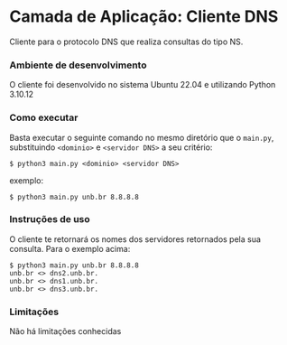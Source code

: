 # Camada de Aplicação: Cliente DNS

Cliente para o protocolo DNS que realiza consultas do tipo NS.

### Ambiente de desenvolvimento
O cliente foi desenvolvido no sistema Ubuntu 22.04 e utilizando Python 3.10.12

### Como executar
Basta executar o seguinte comando no mesmo diretório que o `main.py`, substituindo `<dominio>` e `<servidor DNS>` a seu critério:

```
$ python3 main.py <dominio> <servidor DNS>
```

exemplo:

```
$ python3 main.py unb.br 8.8.8.8
```

### Instruções de uso
O cliente te retornará os nomes dos servidores retornados pela sua consulta. Para o exemplo acima:
```
$ python3 main.py unb.br 8.8.8.8
unb.br <> dns2.unb.br.
unb.br <> dns1.unb.br.
unb.br <> dns3.unb.br.
```

### Limitações
Não há limitações conhecidas